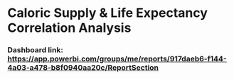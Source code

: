 # Caloric Supply & Life Expectancy Correlation Analysis

### Dashboard link: https://app.powerbi.com/groups/me/reports/917daeb6-f144-4a03-a478-b8f0940aa20c/ReportSection
